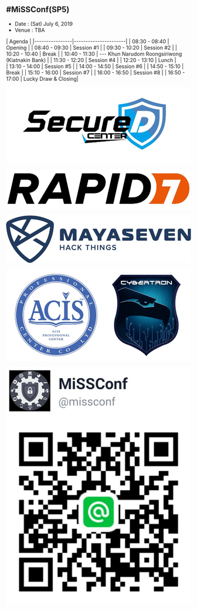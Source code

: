 ## #MiSSConf(SP5)

+ Date : (Sat) July 6, 2019
+ Venue : TBA

|      Agenda       					|
|----------------|----------------------|
| 08:30 - 08:40  |  Opening     		|
| 08:40 - 09:30  |  Session #1  		|
| 09:30 - 10:20  |  Session #2  		|
| 10:20 - 10:40  |  Break       		|
| 10:40 - 11:30  |  --- Khun Narudom Roongsiriwong (Kiatnakin Bank)  		|
| 11:30 - 12:20  |  Session #4  		|
| 12:20 - 13:10  |  Lunch       		|	
| 13:10 - 14:00  |  Session #5  		|
| 14:00 - 14:50  |  Session #6  		|
| 14:50 - 15:10  |  Break       		|
| 15:10 - 16:00  |  Session #7  		|
| 16:00 - 16:50  |  Session #8  		|
| 16:50 - 17:00  |  Lucky Draw & Closing|


![](/SP5/Sponsors/SecureD-Center.jpg)

![](/SP5/Sponsors/RAPID7.jpg)

![](/SP5/Sponsors/MAYASEVEN.jpg)

![](/SP5/Sponsors/ACIS-Cybertron.jpg)


![](/img/lineat-missconf.png)

